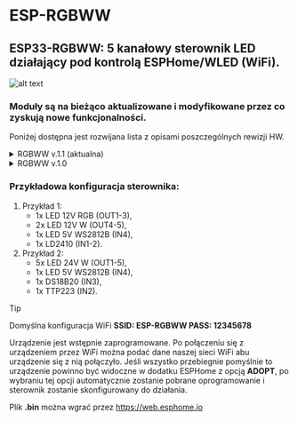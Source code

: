 # ESP-RGBWW

## ESP33-RGBWW: 5 kanałowy sterownik LED działający pod kontrolą ESPHome/WLED (WiFi).

![alt text](https://github.com/ficueu/ESPHome-IoT-modules/blob/main/ESP-RGBWW/images/img2.jpg)

### Moduły są na bieżąco aktualizowane i modyfikowane przez co zyskują nowe funkcjonalności.
Poniżej dostępna jest rozwijana lista z opisami poszczególnych rewizji HW.


<details>
<summary> RGBWW v.1.1 (aktualna)</summary>

### Funkcje i cechy sterownika:
* zgodny z ESPHome/WLED,
* 5 wyjść wysokoprądowych na złączach śrubowych (mosfet typu n),
* 4 wejścia/wyjścia GPIO na listwie kołkowej (przyciski, sensory, czujniki ruchu, LEDy adresowalne),
* GND, 3.3V (200mA), 5V (200mA) na listwie kołkowej (do zasilania czujników),
* możliwość zasilenia logiki z zewnętrznego zasilacza o dużej sprawności (7-24V),
* złącze USB-C do programowania,
* możliwość uruchomienia BTProxy (ESPHome),
* LED statusu urządzenia,
* maksymalne obciążenie sumaryczne 12A, ale nie więcej niż 4A na kanał,
* zasilanie 7-24V,
* pomiar prądu i napięcia,
* wymiary: 44x48x15 [mm].

Domyślny yaml: https://github.com/ficueu/ESPHome-IoT-modules/tree/main/ESP-RGBWW/esp-rgbww-v11.yaml

Domyślny plik bin: https://github.com/ficueu/ESPHome-IoT-modules/blob/main/ESP-RGBWW/esp-rgbww-v11-factory-2024.2.2.bin

### Pinout:

![alt text](https://github.com/ficueu/ESPHome-IoT-modules/blob/main/ESP-RGBWW/images/pcb1.png)


```
OUT1 - GPIO07
OUT2 - GPIO03
OUT3 - GPIO10
OUT4 - GPIO05
OUT5 - GPIO04

IN1 - GPIO06
IN2 - GPIO21
IN3 - GPIO20
IN4 - GPIO02*

LED - GPIO10
```

</details>
<details>
<summary> RGBWW v.1.0</summary>

### Funkcje i cechy sterownika:
* zgodny z ESPHome/WLED,
* 5 wyjść wysokoprądowych na złączach śrubowych (mosfet typu n),
* 4 wejścia/wyjścia GPIO na listwie kołkowej (przyciski, sensory, czujniki ruchu, LEDy adresowalne),
* GND, 3.3V (200mA), 5V (200mA) na listwie kołkowej (do zasilania czujników),
* możliwość zasilenia logiki z zewnętrznego zasilacza o dużej sprawności (7-24V),
* złącze USB-C do programowania,
* możliwość uruchomienia BTProxy (ESPHome),
* LED statusu urządzenia,
* maksymalne obciążenie sumaryczne 12A, ale nie więcej niż 4A na kanał,
* zasilanie 7-24V,
* wymiary: 44x48x15 [mm].

Domyślny yaml: https://github.com/ficueu/ESPHome-IoT-modules/tree/main/ESP-RGBWW/esp-rgbww-v10.yaml

Domyślny plik bin: https://github.com/ficueu/ESPHome-IoT-modules/blob/main/ESP-RGBWW/esp-rgbww-v10-factory-20231102.bin

### Pinout:

![alt text](https://github.com/ficueu/ESPHome-IoT-modules/blob/main/ESP-RGBWW/images/pcb1.png)


```
OUT1 - GPIO00
OUT2 - GPIO01
OUT3 - GPIO03
OUT4 - GPIO04
OUT5 - GPIO05

IN1 - GPIO06
IN2 - GPIO21
IN3 - GPIO20
IN4 - GPIO07

LED - GPIO10
```

</details>


### Przykładowa konfiguracja sterownika:

1. Przykład 1:
    - 1x LED 12V RGB (OUT1-3),
    - 2x LED 12V W (OUT4-5),
    - 1x LED 5V WS2812B (IN4),
    - 1x LD2410 (IN1-2).
2. Przykład 2:
    - 5x LED 24V W (OUT1-5),
    - 1x LED 5V WS2812B (IN4),
    - 1x DS18B20 (IN3),
    - 1x TTP223 (IN2).

> [!TIP]
> Domyślna konfiguracja WiFi **SSID: ESP-RGBWW PASS: 12345678**
>
> Urządzenie jest wstępnie zaprogramowane. Po połączeniu się z urządzeniem przez WiFi można podać dane naszej sieci WiFi abu urządzenie się z nią połączyło. Jeśli wszystko przebiegnie pomyślnie to urządzenie powinno być widoczne w dodatku ESPHome z opcją **ADOPT**, po wybraniu tej opcji automatycznie zostanie pobrane oprogramowanie i sterownik zostanie skonfigurowany do działania.

Plik **.bin** można wgrać przez https://web.esphome.io




